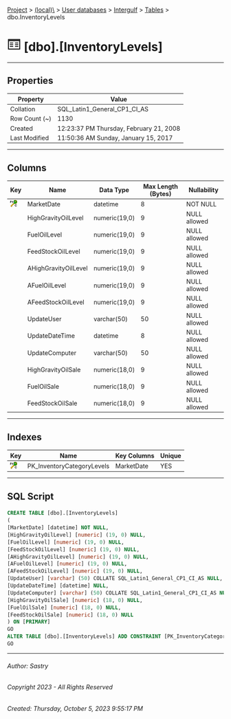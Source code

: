 #### 

[Project](../../../../index.md) > [(local)\\](../../../index.md) > [User databases](../../index.md) > [Intergulf](../index.md) > [Tables](Tables.md) > dbo.InventoryLevels

# ![Tables](../../../../Images/Table32.png) [dbo].[InventoryLevels]

---

## <a name="#properties"></a>Properties

| Property | Value |
|---|---|
| Collation | SQL_Latin1_General_CP1_CI_AS |
| Row Count (~) | 1130 |
| Created | 12:23:37 PM Thursday, February 21, 2008 |
| Last Modified | 11:50:36 AM Sunday, January 15, 2017 |


---

## <a name="#columns"></a>Columns

| Key | Name | Data Type | Max Length (Bytes) | Nullability |
|---|---|---|---|---|
| [![Cluster Primary Key PK_InventoryCategoryLevels: MarketDate](../../../../Images/pkcluster.png)](#indexes) | MarketDate | datetime | 8 | NOT NULL |
|  | HighGravityOilLevel | numeric(19,0) | 9 | NULL allowed |
|  | FuelOilLevel | numeric(19,0) | 9 | NULL allowed |
|  | FeedStockOilLevel | numeric(19,0) | 9 | NULL allowed |
|  | AHighGravityOilLevel | numeric(19,0) | 9 | NULL allowed |
|  | AFuelOilLevel | numeric(19,0) | 9 | NULL allowed |
|  | AFeedStockOilLevel | numeric(19,0) | 9 | NULL allowed |
|  | UpdateUser | varchar(50) | 50 | NULL allowed |
|  | UpdateDateTime | datetime | 8 | NULL allowed |
|  | UpdateComputer | varchar(50) | 50 | NULL allowed |
|  | HighGravityOilSale | numeric(18,0) | 9 | NULL allowed |
|  | FuelOilSale | numeric(18,0) | 9 | NULL allowed |
|  | FeedStockOilSale | numeric(18,0) | 9 | NULL allowed |


---

## <a name="#indexes"></a>Indexes

| Key | Name | Key Columns | Unique |
|---|---|---|---|
| [![Cluster Primary Key PK_InventoryCategoryLevels: MarketDate](../../../../Images/pkcluster.png)](#indexes) | PK_InventoryCategoryLevels | MarketDate | YES |


---

## <a name="#sqlscript"></a>SQL Script

```sql
CREATE TABLE [dbo].[InventoryLevels]
(
[MarketDate] [datetime] NOT NULL,
[HighGravityOilLevel] [numeric] (19, 0) NULL,
[FuelOilLevel] [numeric] (19, 0) NULL,
[FeedStockOilLevel] [numeric] (19, 0) NULL,
[AHighGravityOilLevel] [numeric] (19, 0) NULL,
[AFuelOilLevel] [numeric] (19, 0) NULL,
[AFeedStockOilLevel] [numeric] (19, 0) NULL,
[UpdateUser] [varchar] (50) COLLATE SQL_Latin1_General_CP1_CI_AS NULL,
[UpdateDateTime] [datetime] NULL,
[UpdateComputer] [varchar] (50) COLLATE SQL_Latin1_General_CP1_CI_AS NULL,
[HighGravityOilSale] [numeric] (18, 0) NULL,
[FuelOilSale] [numeric] (18, 0) NULL,
[FeedStockOilSale] [numeric] (18, 0) NULL
) ON [PRIMARY]
GO
ALTER TABLE [dbo].[InventoryLevels] ADD CONSTRAINT [PK_InventoryCategoryLevels] PRIMARY KEY CLUSTERED ([MarketDate]) ON [PRIMARY]
GO

```


---

###### Author:  Sastry

###### Copyright 2023 - All Rights Reserved

###### Created: Thursday, October 5, 2023 9:55:17 PM

